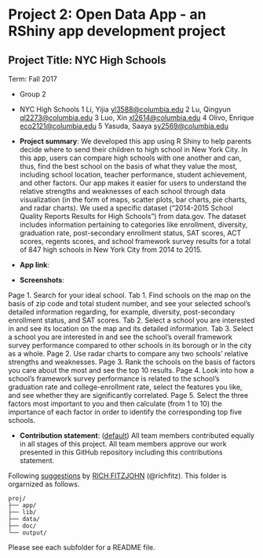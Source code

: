 # Project 2: Open Data App - an RShiny app development project

## Project Title: NYC High Schools
Term: Fall 2017

+ Group 2
+ NYC High Schools
	1 Li, Yijia yl3588@columbia.edu
        2 Lu, Qingyun ql2273@columbia.edu
        3 Luo, Xin xl2614@columbia.edu
        4 Olivo, Enrique eco2121@columbia.edu
        5 Yasuda, Saaya sy2569@columbia.edu

+ **Project summary**: We developed this app using R Shiny to help parents decide where to send their children to high school in New York City. In this app, users can compare high schools with one another and can, thus, find the best school on the basis of what they value the most, including school location, teacher performance, student achievement, and other factors. Our app makes it easier for users to understand the relative strengths and weaknesses of each school through data visualization (in the form of maps, scatter plots, bar charts, pie charts, and radar charts). We used a specific dataset (“2014-2015 School Quality Reports Results for High Schools”) from data.gov. The dataset includes information pertaining to categories like enrollment, diversity, graduation rate, post-secondary enrollment status, SAT scores, ACT scores, regents scores, and school framework survey results for a total of 847 high schools in New York City from 2014 to 2015.

+ **App link**: 

+ **Screenshots**: 

Page 1. Search for your ideal school.
Tab 1. Find schools on the map on the basis of zip code and total student number, and see your selected school’s detailed information regarding, for example, diversity, post-secondary enrollment status, and SAT scores.
Tab 2. Select a school you are interested in and see its location on the map and its detailed information.
Tab 3. Select a school you are interested in and see the school’s overall framework survey performance compared to other schools in its borough or in the city as a whole.
Page 2. Use radar charts to compare any two schools’ relative strengths and weaknesses.
Page 3. Rank the schools on the basis of factors you care about the most and see the top 10 results.
Page 4. Look into how a school’s framework survey performance is related to the school’s graduation rate and college-enrollment rate, select the features you like, and see whether they are significantly correlated.
Page 5. Select the three factors most important to you and then calculate (from 1 to 10) the importance of each factor in order to identify the corresponding top five schools.

+ **Contribution statement**: ([default](doc/a_note_on_contributions.md)) All team members contributed equally in all stages of this project. All team members approve our work presented in this GitHub repository including this contributions statement. 

Following [suggestions](http://nicercode.github.io/blog/2013-04-05-projects/) by [RICH FITZJOHN](http://nicercode.github.io/about/#Team) (@richfitz). This folder is orgarnized as follows.

```
proj/
├── app/
├── lib/
├── data/
├── doc/
└── output/
```

Please see each subfolder for a README file.

